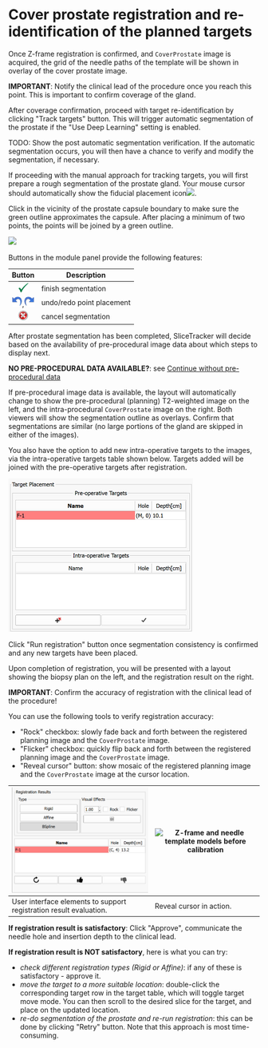 # Cover prostate registration and re-identification of the planned targets

Once Z-frame registration is confirmed, and `CoverProstate` image is acquired, the grid of the needle paths of the template will be shown in overlay of the cover prostate image.

**IMPORTANT**: Notify the clinical lead of the procedure once you reach this point. This is important to confirm coverage of the gland.

After coverage confirmation, proceed with target re-identification by clicking "Track targets" button. This will trigger automatic segmentation of the prostate if the "Use Deep Learning" setting is enabled.

TODO: Show the post automatic segmentation verification.
If the automatic segmentation occurs, you will then have a chance to verify and modify the segmentation, if necessary.

If proceeding with the manual approach for tracking targets, you will first prepare a rough segmentation of the prostate gland. Your mouse cursor should automatically show the fiducial placement icon![](../images/fiducialmode_icon.png). 

Click in the vicinity of the prostate capsule boundary to make sure the green outline approximates the capsule. After placing a minimum of two points, the points will be joined by a green outline.

![](../images/volumeclip_contour.png)

Buttons in the module panel provide the following features:

|<center>Button|Description|
|--|--|
|<center><img src="../images/Icons/icon-greenCheck.png" width="20">|finish segmentation|
|<center><img src="../images/Icons/icon-undo.png" width="20">,<img src="../images/Icons/icon-redo.png" width="20">|undo/redo point placement|
|<center><img src="../images/Icons/icon-cancelSegmentation.png" width="20">|cancel segmentation|


After prostate segmentation has been completed, SliceTracker will decide based on the availability of pre-procedural image data about which steps to display next. 

**NO PRE-PROCEDURAL DATA AVAILABLE?**: see [Continue without pre-procedural data](continue_without_preop.md)

If pre-procedural image data is available, the layout will automatically change to show the pre-procedural (planning) T2-weighted image on the left, and the intra-procedural `CoverProstate` image on the right. Both viewers will show the segmentation outline as overlays. Confirm that segmentations are similar (no large portions of the gland are skipped in either of the images).

You also have the option to add new intra-operative targets to the images, via the intra-operative targets table shown below. Targets added will be joined with the pre-operative targets after registration.

![](/assets/intra_operative_targets.png)

Click "Run registration" button once segmentation consistency is confirmed and any new targets have been placed.

Upon completion of registration, you will be presented with a layout showing the biopsy plan on the left, and the registration result on the right.

**IMPORTANT**: Confirm the accuracy of registration with the clinical lead of the procedure!

You can use the following tools to verify registration accuracy:
* "Rock" checkbox: slowly fade back and forth between the registered planning image and the `CoverProstate` image.
* "Flicker" checkbox: quickly flip back and forth between the registered planning image and the `CoverProstate` image.
* "Reveal cursor" button: show mosaic of the registered planning image and the `CoverProstate` image at the cursor location.

| ![Biopsy template assembly (left) and Z-frame. MR-visible capsules are of yellow color within a plexiglass enclosure.](../images/registration_evaluation.png) | ![Z-frame and needle template models before calibration ](../images/reveal_cursor.png) |
| -- | -- |
| User interface elements to support registration result evaluation. | Reveal cursor in action. |


**If registration result is satisfactory**: Click "Approve", communicate the needle hole and insertion depth to the clinical lead.

**If registration result is NOT satisfactory**, here is what you can try:
* _check different registration types (Rigid or Affine)_: if any of these is satisfactory - approve it.
* _move the target to a more suitable location_: double-click the corresponding target row in the target table, which will toggle target move mode. You can then scroll to the desired slice for the target, and place on the updated location.
* _re-do segmentation of the prostate and re-run registration_: this can be done by clicking "Retry" button. Note that this approach is most time-consuming.
